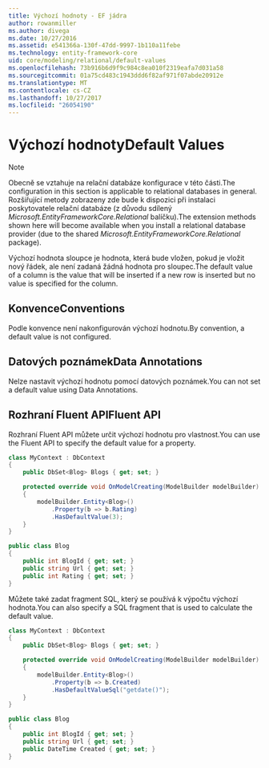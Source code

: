 ```yaml
---
title: Výchozí hodnoty - EF jádra
author: rowanmiller
ms.author: divega
ms.date: 10/27/2016
ms.assetid: e541366a-130f-47dd-9997-1b110a11febe
ms.technology: entity-framework-core
uid: core/modeling/relational/default-values
ms.openlocfilehash: 73b916b6d9f9c984c8ea010f2319eafa7d031a58
ms.sourcegitcommit: 01a75cd483c1943ddd6f82af971f07abde20912e
ms.translationtype: MT
ms.contentlocale: cs-CZ
ms.lasthandoff: 10/27/2017
ms.locfileid: "26054190"
---
```

# <a name="default-values"></a><span data-ttu-id="13cd4-102">Výchozí hodnoty</span><span class="sxs-lookup"><span data-stu-id="13cd4-102">Default Values</span></span>

> [!NOTE]  
> <span data-ttu-id="13cd4-103">Obecně se vztahuje na relační databáze konfigurace v této části.</span><span class="sxs-lookup"><span data-stu-id="13cd4-103">The configuration in this section is applicable to relational databases in general.</span></span> <span data-ttu-id="13cd4-104">Rozšiřující metody zobrazeny zde bude k dispozici při instalaci poskytovatele relační databáze (z důvodu sdílený *Microsoft.EntityFrameworkCore.Relational* balíčku).</span><span class="sxs-lookup"><span data-stu-id="13cd4-104">The extension methods shown here will become available when you install a relational database provider (due to the shared *Microsoft.EntityFrameworkCore.Relational* package).</span></span>

<span data-ttu-id="13cd4-105">Výchozí hodnota sloupce je hodnota, která bude vložen, pokud je vložit nový řádek, ale není zadaná žádná hodnota pro sloupec.</span><span class="sxs-lookup"><span data-stu-id="13cd4-105">The default value of a column is the value that will be inserted if a new row is inserted but no value is specified for the column.</span></span>

## <a name="conventions"></a><span data-ttu-id="13cd4-106">Konvence</span><span class="sxs-lookup"><span data-stu-id="13cd4-106">Conventions</span></span>

<span data-ttu-id="13cd4-107">Podle konvence není nakonfigurován výchozí hodnotu.</span><span class="sxs-lookup"><span data-stu-id="13cd4-107">By convention, a default value is not configured.</span></span>

## <a name="data-annotations"></a><span data-ttu-id="13cd4-108">Datových poznámek</span><span class="sxs-lookup"><span data-stu-id="13cd4-108">Data Annotations</span></span>

<span data-ttu-id="13cd4-109">Nelze nastavit výchozí hodnotu pomocí datových poznámek.</span><span class="sxs-lookup"><span data-stu-id="13cd4-109">You can not set a default value using Data Annotations.</span></span>

## <a name="fluent-api"></a><span data-ttu-id="13cd4-110">Rozhraní Fluent API</span><span class="sxs-lookup"><span data-stu-id="13cd4-110">Fluent API</span></span>

<span data-ttu-id="13cd4-111">Rozhraní Fluent API můžete určit výchozí hodnotu pro vlastnost.</span><span class="sxs-lookup"><span data-stu-id="13cd4-111">You can use the Fluent API to specify the default value for a property.</span></span>

<!-- [!code-csharp[Main](samples/core/relational/Modeling/FluentAPI/Samples/Relational/DefaultValue.cs?highlight=9)] -->
``` csharp
class MyContext : DbContext
{
    public DbSet<Blog> Blogs { get; set; }

    protected override void OnModelCreating(ModelBuilder modelBuilder)
    {
        modelBuilder.Entity<Blog>()
            .Property(b => b.Rating)
            .HasDefaultValue(3);
    }
}

public class Blog
{
    public int BlogId { get; set; }
    public string Url { get; set; }
    public int Rating { get; set; }
}
```

<span data-ttu-id="13cd4-112">Můžete také zadat fragment SQL, který se používá k výpočtu výchozí hodnota.</span><span class="sxs-lookup"><span data-stu-id="13cd4-112">You can also specify a SQL fragment that is used to calculate the default value.</span></span>

<!-- [!code-csharp[Main](samples/core/relational/Modeling/FluentAPI/Samples/Relational/DefaultValueSql.cs?highlight=9)] -->
``` csharp
class MyContext : DbContext
{
    public DbSet<Blog> Blogs { get; set; }

    protected override void OnModelCreating(ModelBuilder modelBuilder)
    {
        modelBuilder.Entity<Blog>()
            .Property(b => b.Created)
            .HasDefaultValueSql("getdate()");
    }
}

public class Blog
{
    public int BlogId { get; set; }
    public string Url { get; set; }
    public DateTime Created { get; set; }
}
```
